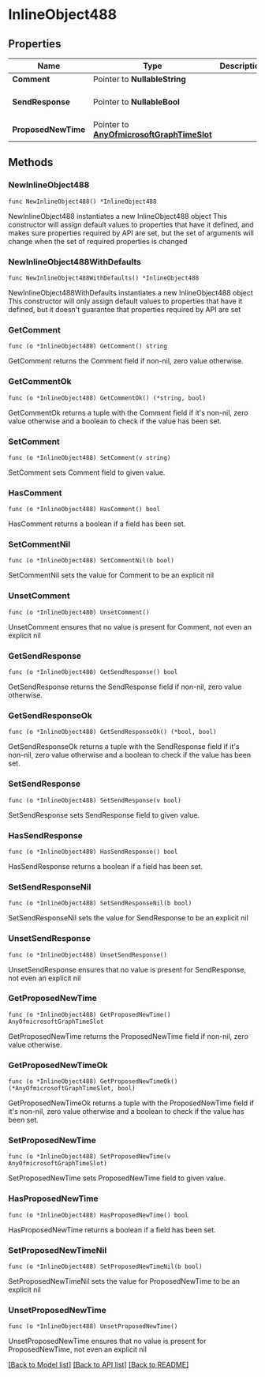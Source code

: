 # InlineObject488

## Properties

Name | Type | Description | Notes
------------ | ------------- | ------------- | -------------
**Comment** | Pointer to **NullableString** |  | [optional] 
**SendResponse** | Pointer to **NullableBool** |  | [optional] [default to false]
**ProposedNewTime** | Pointer to [**AnyOfmicrosoftGraphTimeSlot**](anyOf&lt;microsoft.graph.timeSlot&gt;.md) |  | [optional] 

## Methods

### NewInlineObject488

`func NewInlineObject488() *InlineObject488`

NewInlineObject488 instantiates a new InlineObject488 object
This constructor will assign default values to properties that have it defined,
and makes sure properties required by API are set, but the set of arguments
will change when the set of required properties is changed

### NewInlineObject488WithDefaults

`func NewInlineObject488WithDefaults() *InlineObject488`

NewInlineObject488WithDefaults instantiates a new InlineObject488 object
This constructor will only assign default values to properties that have it defined,
but it doesn't guarantee that properties required by API are set

### GetComment

`func (o *InlineObject488) GetComment() string`

GetComment returns the Comment field if non-nil, zero value otherwise.

### GetCommentOk

`func (o *InlineObject488) GetCommentOk() (*string, bool)`

GetCommentOk returns a tuple with the Comment field if it's non-nil, zero value otherwise
and a boolean to check if the value has been set.

### SetComment

`func (o *InlineObject488) SetComment(v string)`

SetComment sets Comment field to given value.

### HasComment

`func (o *InlineObject488) HasComment() bool`

HasComment returns a boolean if a field has been set.

### SetCommentNil

`func (o *InlineObject488) SetCommentNil(b bool)`

 SetCommentNil sets the value for Comment to be an explicit nil

### UnsetComment
`func (o *InlineObject488) UnsetComment()`

UnsetComment ensures that no value is present for Comment, not even an explicit nil
### GetSendResponse

`func (o *InlineObject488) GetSendResponse() bool`

GetSendResponse returns the SendResponse field if non-nil, zero value otherwise.

### GetSendResponseOk

`func (o *InlineObject488) GetSendResponseOk() (*bool, bool)`

GetSendResponseOk returns a tuple with the SendResponse field if it's non-nil, zero value otherwise
and a boolean to check if the value has been set.

### SetSendResponse

`func (o *InlineObject488) SetSendResponse(v bool)`

SetSendResponse sets SendResponse field to given value.

### HasSendResponse

`func (o *InlineObject488) HasSendResponse() bool`

HasSendResponse returns a boolean if a field has been set.

### SetSendResponseNil

`func (o *InlineObject488) SetSendResponseNil(b bool)`

 SetSendResponseNil sets the value for SendResponse to be an explicit nil

### UnsetSendResponse
`func (o *InlineObject488) UnsetSendResponse()`

UnsetSendResponse ensures that no value is present for SendResponse, not even an explicit nil
### GetProposedNewTime

`func (o *InlineObject488) GetProposedNewTime() AnyOfmicrosoftGraphTimeSlot`

GetProposedNewTime returns the ProposedNewTime field if non-nil, zero value otherwise.

### GetProposedNewTimeOk

`func (o *InlineObject488) GetProposedNewTimeOk() (*AnyOfmicrosoftGraphTimeSlot, bool)`

GetProposedNewTimeOk returns a tuple with the ProposedNewTime field if it's non-nil, zero value otherwise
and a boolean to check if the value has been set.

### SetProposedNewTime

`func (o *InlineObject488) SetProposedNewTime(v AnyOfmicrosoftGraphTimeSlot)`

SetProposedNewTime sets ProposedNewTime field to given value.

### HasProposedNewTime

`func (o *InlineObject488) HasProposedNewTime() bool`

HasProposedNewTime returns a boolean if a field has been set.

### SetProposedNewTimeNil

`func (o *InlineObject488) SetProposedNewTimeNil(b bool)`

 SetProposedNewTimeNil sets the value for ProposedNewTime to be an explicit nil

### UnsetProposedNewTime
`func (o *InlineObject488) UnsetProposedNewTime()`

UnsetProposedNewTime ensures that no value is present for ProposedNewTime, not even an explicit nil

[[Back to Model list]](../README.md#documentation-for-models) [[Back to API list]](../README.md#documentation-for-api-endpoints) [[Back to README]](../README.md)


